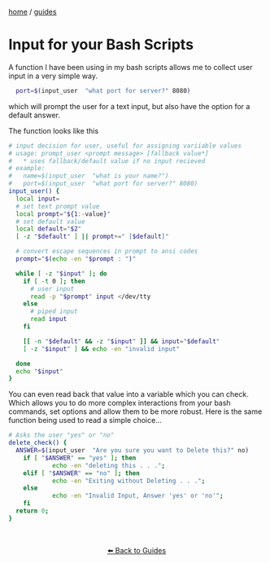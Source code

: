 
<p><a href="/">home</a> / <a href="/guides">guides</a></p>
<div class="rainbow-retro"></div>

<h1>Input for your Bash Scripts</h1>


<p>A function I have been using in my bash scripts allows me to collect user input in a very simple way.</p>

```bash
  port=$(input_user  "what port for server?" 8080)
```

which will prompt the user for a text input, but also have the option for a default answer. 

The function looks like this

```bash
# input decision for user, useful for assigning variiable values
# usage: prompt_user <prompt message> [fallback value*]
#   * uses fallback/default value if no input recieved
# example:
#   name=$(input_user  "what is your name?")
#   port=$(input_user  "what port for server?" 8080)
input_user() {
  local input=
  # set text prompt value
  local prompt="${1:-value}"
  # set default value
  local default="$2"
  [ -z "$default" ] || prompt+=" [$default]"

  # convert escape sequences in prompt to ansi codes
  prompt="$(echo -en "$prompt : ")"

  while [ -z "$input" ]; do
    if [ -t 0 ]; then
      # user input
      read -p "$prompt" input </dev/tty
    else
      # piped input
      read input
    fi

    [[ -n "$default" && -z "$input" ]] && input="$default"
    [ -z "$input" ] && echo -en "invalid input"

  done
  echo "$input"
}
```

<p>You can even read back that value into a variable which you can check. Which allows you to do more complex interactions from your bash commands, set options and allow them to be more robust. Here is the same function being used to read a simple choice... </p>

```bash
# Asks the user "yes" or "no" 
delete_check() {
  ANSWER=$(input_user  "Are you sure you want to Delete this?" no)
	if [ "$ANSWER" == "yes" ]; then
			echo -en "deleting this . . .";
	elif [ "$ANSWER" == "no" ]; then
			echo -en "Exiting without Deleting . . .";
	else
			echo -en "Invalid Input, Answer 'yes' or 'no'";
	fi
  return 0;
}
```


<p class="spacers"> <br /></p>
<div align="center" >
  <p>
    <a href="https://beau.sh/guides/">⬅️ Back to Guides</a>
  </p>
</div>

